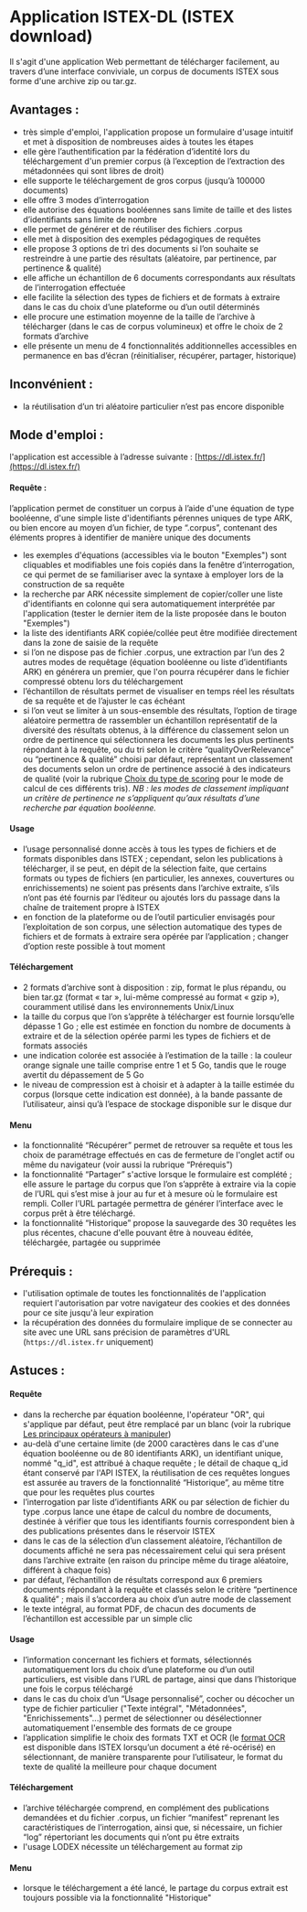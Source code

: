 # Application ISTEX-DL \(ISTEX download\)

Il s'agit d'une application Web permettant de télécharger facilement, au travers d’une interface conviviale, un corpus de documents ISTEX sous forme d'une archive zip ou tar.gz.

## **Avantages :**

* très simple d'emploi, l'application propose un formulaire d'usage intuitif et met à disposition de nombreuses aides à toutes les étapes
* elle gère l’authentification par la fédération d’identité lors du téléchargement d'un premier corpus \(à l’exception de l’extraction des métadonnées qui sont libres de droit\)
* elle supporte le téléchargement de gros corpus \(jusqu’à 100000 documents\)
* elle offre 3 modes d’interrogation
* elle autorise des équations booléennes sans limite de taille et des listes d’identifiants sans limite de nombre
* elle permet de générer et de réutiliser des fichiers .corpus
* elle met à disposition des exemples pédagogiques de requêtes
* elle propose 3 options de tri des documents si l’on souhaite se restreindre à une partie des résultats \(aléatoire, par pertinence, par pertinence & qualité\)
* elle affiche un échantillon de 6 documents correspondants aux résultats de l’interrogation effectuée
* elle facilite la sélection des types de fichiers et de formats à extraire dans le cas du choix d’une plateforme ou d’un outil déterminés
* elle procure une estimation moyenne de la taille de l’archive à télécharger \(dans le cas de corpus volumineux\) et offre le choix de 2 formats d’archive
* elle présente un menu de 4 fonctionnalités additionnelles accessibles en permanence en bas d’écran \(réinitialiser, récupérer, partager, historique\)

## **Inconvénient :**

* la réutilisation d’un tri aléatoire particulier n’est pas encore disponible

## **Mode d'emploi :** 

l'application est accessible à l’adresse suivante : [https://dl.istex.fr/](https://dl.istex.fr/)

#### ‌Requête : 

l’application permet de constituer un corpus à l’aide d'une équation de type booléenne, d'une simple liste d'identifiants pérennes uniques de type ARK, ou bien encore au moyen d’un fichier, de type “.corpus”, contenant des éléments propres à identifier de manière unique des documents

* les exemples d'équations \(accessibles via le bouton "Exemples"\) sont cliquables et modifiables une fois copiés dans la fenêtre d’interrogation, ce qui permet de se familiariser avec la syntaxe à employer lors de la construction de sa requête
* la recherche par ARK nécessite simplement de copier/coller une liste d'identifiants en colonne qui sera automatiquement interprétée par l'application \(tester le dernier item de la liste proposée dans le bouton "Exemples"\)
* la liste des identifiants ARK copiée/collée peut être modifiée directement dans la zone de saisie de la requête
* si l’on ne dispose pas de fichier .corpus, une extraction par l’un des 2 autres modes de requêtage \(équation booléenne ou liste d’identifiants ARK\) en générera un premier, que l'on pourra récupérer dans le fichier compressé obtenu lors du téléchargement
* l’échantillon de résultats permet de visualiser en temps réel les résultats de sa requête et de l’ajuster le cas échéant
* si l’on veut se limiter à un sous-ensemble des résultats, l’option de tirage aléatoire permettra de rassembler un échantillon représentatif de la diversité des résultats obtenus, à la différence du classement selon un ordre de pertinence qui sélectionnera les documents les plus pertinents répondant à la requête, ou du tri selon le critère “qualityOverRelevance” ou “pertinence & qualité” choisi par défaut, représentant un classement des documents selon un ordre de pertinence associé à des indicateurs de qualité \(voir la rubrique [Choix du type de scoring](../../api/results/scoring.md) pour le mode de calcul de ces différents tris\). _NB : les modes de classement impliquant un critère de pertinence ne s’appliquent qu’aux résultats d’une recherche par équation booléenne._

#### Usage

* l’usage personnalisé donne accès à tous les types de fichiers et de formats disponibles dans ISTEX ; cependant, selon les publications à télécharger, il se peut, en dépit de la sélection faite, que certains formats ou types de fichiers \(en particulier, les annexes, couvertures ou enrichissements\) ne soient pas présents dans l’archive extraite, s’ils n’ont pas été fournis par l’éditeur ou ajoutés lors du passage dans la chaîne de traitement propre à ISTEX
* en fonction de la plateforme ou de l’outil particulier envisagés pour l’exploitation de son corpus, une sélection automatique des types de fichiers et de formats à extraire sera opérée par l’application ; changer d’option reste possible à tout moment

#### Téléchargement

* 2 formats d’archive sont à disposition : zip, format le plus répandu, ou bien tar.gz \(format « tar », lui-même compressé au format « gzip »\), couramment utilisé dans les environnements Unix/Linux
* la taille du corpus que l’on s’apprête à télécharger est fournie lorsqu’elle dépasse 1 Go ; elle est estimée en fonction du nombre de documents à extraire et de la sélection opérée parmi les types de fichiers et de formats associés
* une indication colorée est associée à l’estimation de la taille : la couleur orange signale une taille comprise entre 1 et 5 Go, tandis que le rouge avertit du dépassement de 5 Go
* le niveau de compression est à choisir et à adapter à la taille estimée du corpus \(lorsque cette indication est donnée\), à la bande passante de l’utilisateur, ainsi qu’à l’espace de stockage disponible sur le disque dur

#### Menu

* la fonctionnalité “Récupérer” permet de retrouver sa requête et tous les choix de paramétrage effectués en cas de fermeture de l'onglet actif ou même du navigateur \(voir aussi la rubrique “Prérequis”\)
* la fonctionnalité “Partager” s'active lorsque le formulaire est complété ; elle assure le partage du corpus que l’on s’apprête à extraire via la copie de l’URL qui s’est mise à jour au fur et à mesure où le formulaire est rempli. Coller l’URL partagée permettra de générer l’interface avec le corpus prêt à être téléchargé. 
* la fonctionnalité “Historique” propose la sauvegarde des 30 requêtes les plus récentes, chacune d'elle pouvant être à nouveau éditée, téléchargée, partagée ou supprimée

## **Prérequis :**

* l'utilisation optimale de toutes les fonctionnalités de l'application requiert l'autorisation par votre navigateur des cookies et des données pour ce site jusqu'à leur expiration 
* la récupération des données du formulaire implique de se connecter au site avec une URL sans précision de paramètres d'URL \(`https://dl.istex.fr` uniquement\)

## **Astuces :** 

#### Requête

* dans la recherche par équation booléenne, l'opérateur "OR", qui s'applique par défaut, peut être remplacé par un blanc \(voir la rubrique [Les principaux opérateurs à manipuler](../requetage/operateurs.md)\)
* au-delà d'une certaine limite \(de 2000 caractères dans le cas d'une équation booléenne ou de 80 identifiants ARK\), un identifiant unique, nommé "q\_id", est attribué à chaque requête ; le détail de chaque q\_id étant conservé   par l'API ISTEX, la réutilisation de ces requêtes longues est assurée au travers de la fonctionnalité “Historique”, au même titre que pour les requêtes plus courtes
* l’interrogation par liste d’identifiants ARK ou par sélection de fichier du type .corpus lance une étape de calcul du nombre de documents, destinée à vérifier que tous les identifiants fournis correspondent bien à des publications présentes dans le réservoir ISTEX
* dans le cas de la sélection d’un classement aléatoire, l’échantillon de documents affiché ne sera pas nécessairement celui qui sera présent dans l’archive extraite \(en raison du principe même du tirage aléatoire, différent à chaque fois\)
* par défaut, l’échantillon de résultats correspond aux 6 premiers documents répondant à la requête et classés selon le critère “pertinence & qualité” ; mais il s’accordera au choix d’un autre mode de classement
* le texte intégral, au format PDF, de chacun des documents de l’échantillon est accessible par un simple clic

#### Usage

* l’information concernant les fichiers et formats, sélectionnés automatiquement lors du choix d’une plateforme ou d’un outil particuliers, est visible dans l’URL de partage, ainsi que dans l’historique une fois le corpus téléchargé
* dans le cas du choix d’un “Usage personnalisé”, cocher ou décocher un type de fichier particulier \("Texte intégral", "Métadonnées", "Enrichissements"...\) permet de sélectionner ou désélectionner automatiquement l'ensemble des formats de ce groupe
* l’application simplifie le choix des formats TXT et OCR \(le [format OCR](../annexes/liste-des-formats.md#o-ocr-optical-character-recognition-reconnaissance-optique-de-caracteres) est disponible dans ISTEX lorsqu’un document a été ré-océrisé\) en sélectionnant, de manière transparente pour l’utilisateur, le format du texte de qualité la meilleure pour chaque document

#### Téléchargement

* l’archive téléchargée comprend, en complément des publications demandées et du fichier .corpus, un fichier “manifest” reprenant les caractéristiques de l’interrogation, ainsi que, si nécessaire, un fichier “log” répertoriant les documents qui n’ont pu être extraits
* l'usage LODEX nécessite un téléchargement au format zip

#### Menu

* lorsque le téléchargement a été lancé, le partage du corpus extrait est toujours possible via la fonctionnalité "Historique"

  



